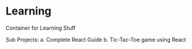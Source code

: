 # Learning
Container for Learning Stuff

Sub Projects:
a. Complete React Guide
b. Tic-Tac-Toe game using React
